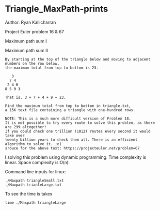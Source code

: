 # Triangle_MaxPath-prints
Author: Ryan Kallicharran

Project Euler problem 16 & 67

Maximum path sum I

Maximum path sum II


```
By starting at the top of the triangle below and moving to adjacent numbers on the row below,
the maximum total from top to bottom is 23.

   3
  7 4
 2 4 6
8 5 9 3

That is, 3 + 7 + 4 + 9 = 23.

Find the maximum total from top to bottom in triangle.txt,
a 15K text file containing a triangle with one-hundred rows.

NOTE: This is a much more difficult version of Problem 18. 
It is not possible to try every route to solve this problem, as there are 299 altogether! 
If you could check one trillion (1012) routes every second it would take over 
twenty billion years to check them all. There is an efficient algorithm to solve it. ;o)
srouce for the above text: https://projecteuler.net/problem=67
```

I solving this problem using dynamic programming.
Time complexity is linear.
Space complexity is O(n)

Command line inputs for linux:
```
./Maxpath triangleSmall.txt
./Maxpath trianleLarge.txt
```
To see the time is takes
```
time ./Maxpath triangleLarge
```


